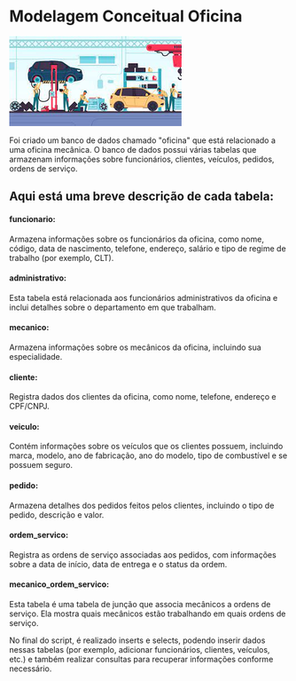 # Modelagem Conceitual Oficina

![Alt text](image.png)

Foi criado um banco de dados chamado "oficina" que está relacionado a uma oficina mecânica. O banco de dados possui várias tabelas que armazenam informações sobre funcionários, clientes, veículos, pedidos, ordens de serviço. 

## Aqui está uma breve descrição de cada tabela:

#### funcionario: 
Armazena informações sobre os funcionários da oficina, como nome, código, data de nascimento, telefone, endereço, salário e tipo de regime de trabalho (por exemplo, CLT).

#### administrativo: 
Esta tabela está relacionada aos funcionários administrativos da oficina e inclui detalhes sobre o departamento em que trabalham.

#### mecanico: 
Armazena informações sobre os mecânicos da oficina, incluindo sua especialidade.

#### cliente: 
Registra dados dos clientes da oficina, como nome, telefone, endereço e CPF/CNPJ.

#### veiculo: 
Contém informações sobre os veículos que os clientes possuem, incluindo marca, modelo, ano de fabricação, ano do modelo, tipo de combustível e se possuem seguro.

#### pedido: 
Armazena detalhes dos pedidos feitos pelos clientes, incluindo o tipo de pedido, descrição e valor.

#### ordem_servico: 
Registra as ordens de serviço associadas aos pedidos, com informações sobre a data de início, data de entrega e o status da ordem.

#### mecanico_ordem_servico: 
Esta tabela é uma tabela de junção que associa mecânicos a ordens de serviço. Ela mostra quais mecânicos estão trabalhando em quais ordens de serviço.

No final do script, é realizado inserts e selects, podendo inserir dados nessas tabelas (por exemplo, adicionar funcionários, clientes, veículos, etc.) e também realizar consultas para recuperar informações conforme necessário.